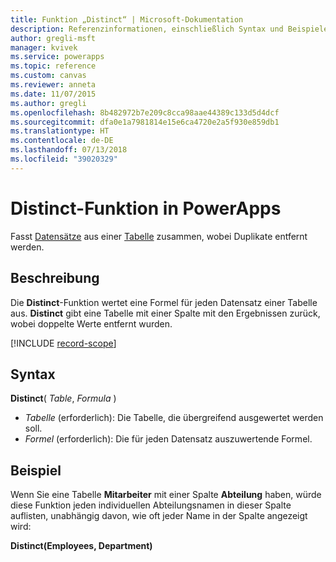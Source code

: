 ```yaml
---
title: Funktion „Distinct“ | Microsoft-Dokumentation
description: Referenzinformationen, einschließlich Syntax und Beispiele, für die Distinct-Funktion in PowerApps
author: gregli-msft
manager: kvivek
ms.service: powerapps
ms.topic: reference
ms.custom: canvas
ms.reviewer: anneta
ms.date: 11/07/2015
ms.author: gregli
ms.openlocfilehash: 8b482972b7e209c8cca98aae44389c133d5d4dcf
ms.sourcegitcommit: dfa0e1a7981814e15e6ca4720e2a5f930e859db1
ms.translationtype: HT
ms.contentlocale: de-DE
ms.lasthandoff: 07/13/2018
ms.locfileid: "39020329"
---
```

# <a name="distinct-function-in-powerapps"></a>Distinct-Funktion in PowerApps
Fasst [Datensätze](../working-with-tables.md#records) aus einer [Tabelle](../working-with-tables.md) zusammen, wobei Duplikate entfernt werden.

## <a name="description"></a>Beschreibung
Die **Distinct**-Funktion wertet eine Formel für jeden Datensatz einer Tabelle aus. **Distinct** gibt eine Tabelle mit einer Spalte mit den Ergebnissen zurück, wobei doppelte Werte entfernt wurden.  

[!INCLUDE [record-scope](../../../includes/record-scope.md)]

## <a name="syntax"></a>Syntax
**Distinct**( *Table*, *Formula* )

* *Tabelle* (erforderlich):  Die Tabelle, die übergreifend ausgewertet werden soll.
* *Formel* (erforderlich):  Die für jeden Datensatz auszuwertende Formel.

## <a name="example"></a>Beispiel
Wenn Sie eine Tabelle **Mitarbeiter** mit einer Spalte **Abteilung** haben, würde diese Funktion jeden individuellen Abteilungsnamen in dieser Spalte auflisten, unabhängig davon, wie oft jeder Name in der Spalte angezeigt wird:

**Distinct(Employees, Department)**

